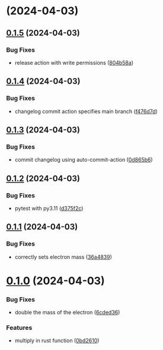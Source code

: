 # [](https://github.com/evmckinney9/template_demo/compare/v0.1.6...v) (2024-04-03)



## [0.1.5](https://github.com/evmckinney9/template_demo/compare/v0.1.4...v0.1.5) (2024-04-03)


### Bug Fixes

* release action with write permissions ([804b58a](https://github.com/evmckinney9/template_demo/commit/804b58acf224ff0ebbe63b3ef4419a28dcf18ed0))



## [0.1.4](https://github.com/evmckinney9/template_demo/compare/v0.1.3...v0.1.4) (2024-04-03)


### Bug Fixes

* changelog commit action specifies main branch ([f476d7d](https://github.com/evmckinney9/template_demo/commit/f476d7d391116a03830ef2fdc0f13b52c1e4c1f2))



## [0.1.3](https://github.com/evmckinney9/template_demo/compare/v0.1.2...v0.1.3) (2024-04-03)


### Bug Fixes

* commit changelog using auto-commit-action ([0d865b6](https://github.com/evmckinney9/template_demo/commit/0d865b6710c603c7860369e8135fadbc1c71e542))



## [0.1.2](https://github.com/evmckinney9/template_demo/compare/v0.1.1...v0.1.2) (2024-04-03)


### Bug Fixes

* pytest with py3.11 ([d375f2c](https://github.com/evmckinney9/template_demo/commit/d375f2c537b1c77339603f1283dc1be712451a17))



## [0.1.1](https://github.com/evmckinney9/template_demo/compare/v0.1.0...v0.1.1) (2024-04-03)


### Bug Fixes

* correctly sets electron mass ([36a4839](https://github.com/evmckinney9/template_demo/commit/36a4839dffdeca8f7514c7709194b69f77c78a43))



# [0.1.0](https://github.com/evmckinney9/template_demo/compare/6cded36c209454712b7247be2f12e49b561e78af...v0.1.0) (2024-04-03)


### Bug Fixes

* double the mass of the electron ([6cded36](https://github.com/evmckinney9/template_demo/commit/6cded36c209454712b7247be2f12e49b561e78af))


### Features

* multiply in rust function ([0bd2610](https://github.com/evmckinney9/template_demo/commit/0bd2610e2395a7b4e109ae49b7a0b73215260df7))
